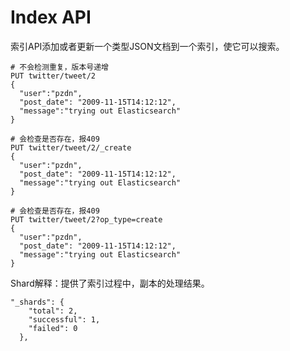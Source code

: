 # Index API

索引API添加或者更新一个类型JSON文档到一个索引，使它可以搜索。

```text
# 不会检测重复，版本号递增
PUT twitter/tweet/2
{
  "user":"pzdn",
  "post_date": "2009-11-15T14:12:12",
  "message":"trying out Elasticsearch"
}

# 会检查是否存在，报409
PUT twitter/tweet/2/_create
{
  "user":"pzdn",
  "post_date": "2009-11-15T14:12:12",
  "message":"trying out Elasticsearch"
}

# 会检查是否存在，报409
PUT twitter/tweet/2?op_type=create
{
  "user":"pzdn",
  "post_date": "2009-11-15T14:12:12",
  "message":"trying out Elasticsearch"
}
```

Shard解释：提供了索引过程中，副本的处理结果。

```text
"_shards": {
    "total": 2,
    "successful": 1,
    "failed": 0
  },
```

